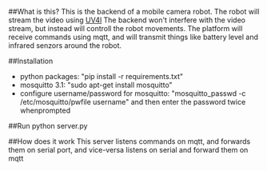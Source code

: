 ##What is this?
This is the backend of a mobile camera robot.
The robot will stream the video using [UV4l](http://www.linux-projects.org/uv4l/)
The backend won't interfere with the video stream, but instead will controll the robot movements.
The platform will receive commands using mqtt, and will transmit things like battery level and 
infrared senzors around the robot.

##Installation
* python packages: "pip install -r requirements.txt"
* mosquitto 3.1: "sudo apt-get install mosquitto"
* configure username/password for mosquitto: "mosquitto_passwd -c /etc/mosquitto/pwfile username"
and then enter the password twice whenprompted

##Run
python server.py

##How does it work
This server listens commands on mqtt, and forwards them on serial port, 
and vice-versa listens on serial and forward them on mqtt